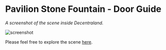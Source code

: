 # Pavilion Stone Fountain - Door Guide

_A screenshot of the scene inside Decentraland._

![screenshot](https://github.com/takJohn/pavilion-stone-fountain-door-guide/blob/master/screenshots/pavilion-stone-fountain-screen.jpg)

Please feel free to explore the scene [here](https://explorer.decentraland.org/?position=-149%2C-146).

